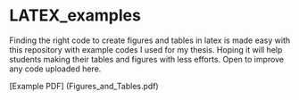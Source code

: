 # LATEX_examples
Finding the right code to create figures and tables in latex is made easy with this repository with example codes I used for my thesis. Hoping it will help students making their tables and figures with less efforts. Open to improve any code uploaded here. 

[Example PDF] (Figures_and_Tables.pdf)
